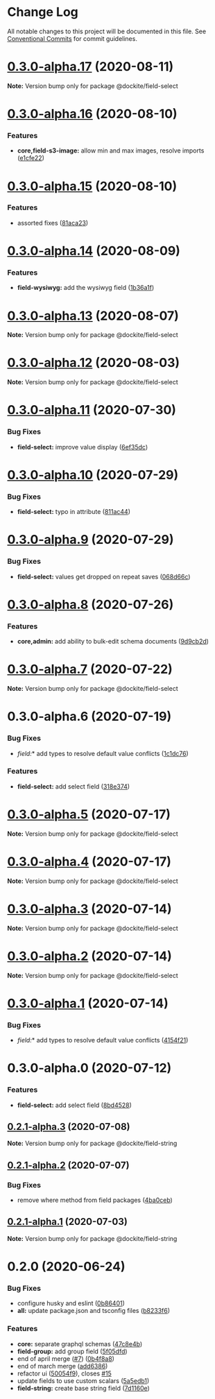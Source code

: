 # Change Log

All notable changes to this project will be documented in this file.
See [Conventional Commits](https://conventionalcommits.org) for commit guidelines.

# [0.3.0-alpha.17](https://github.com/dockite/dockite/compare/@dockite/field-select@0.3.0-alpha.16...@dockite/field-select@0.3.0-alpha.17) (2020-08-11)

**Note:** Version bump only for package @dockite/field-select





# [0.3.0-alpha.16](https://github.com/dockite/dockite/compare/@dockite/field-select@0.3.0-alpha.15...@dockite/field-select@0.3.0-alpha.16) (2020-08-10)


### Features

* **core,field-s3-image:** allow min and max images, resolve imports ([e1cfe22](https://github.com/dockite/dockite/commit/e1cfe22dc54e42986a8401a7eb8ae5b3f96b09c1))





# [0.3.0-alpha.15](https://github.com/dockite/dockite/compare/@dockite/field-select@0.3.0-alpha.14...@dockite/field-select@0.3.0-alpha.15) (2020-08-10)


### Features

* assorted fixes ([81aca23](https://github.com/dockite/dockite/commit/81aca238c2025a667d589e8ee467979b6e7f66ca))





# [0.3.0-alpha.14](https://github.com/dockite/dockite/compare/@dockite/field-select@0.3.0-alpha.13...@dockite/field-select@0.3.0-alpha.14) (2020-08-09)


### Features

* **field-wysiwyg:** add the wysiwyg field ([1b36a1f](https://github.com/dockite/dockite/commit/1b36a1f2c4332b08f1681ed7eb4e7d094b73221b))





# [0.3.0-alpha.13](https://github.com/dockite/dockite/compare/@dockite/field-select@0.3.0-alpha.12...@dockite/field-select@0.3.0-alpha.13) (2020-08-07)

**Note:** Version bump only for package @dockite/field-select





# [0.3.0-alpha.12](https://github.com/dockite/dockite/compare/@dockite/field-select@0.3.0-alpha.11...@dockite/field-select@0.3.0-alpha.12) (2020-08-03)

**Note:** Version bump only for package @dockite/field-select





# [0.3.0-alpha.11](https://github.com/dockite/dockite/compare/@dockite/field-select@0.3.0-alpha.10...@dockite/field-select@0.3.0-alpha.11) (2020-07-30)


### Bug Fixes

* **field-select:** improve value display ([6ef35dc](https://github.com/dockite/dockite/commit/6ef35dcf342d1a50585ebe79c146197dfb834bda))





# [0.3.0-alpha.10](https://github.com/dockite/dockite/compare/@dockite/field-select@0.3.0-alpha.9...@dockite/field-select@0.3.0-alpha.10) (2020-07-29)


### Bug Fixes

* **field-select:** typo in attribute ([811ac44](https://github.com/dockite/dockite/commit/811ac440bc45fefae6ffcc679ab4413c4eca196d))





# [0.3.0-alpha.9](https://github.com/dockite/dockite/compare/@dockite/field-select@0.3.0-alpha.8...@dockite/field-select@0.3.0-alpha.9) (2020-07-29)


### Bug Fixes

* **field-select:** values get dropped on repeat saves ([068d66c](https://github.com/dockite/dockite/commit/068d66c168a9eaa4eba7472c3c886d685ac8a0d3))





# [0.3.0-alpha.8](https://github.com/dockite/dockite/compare/@dockite/field-select@0.3.0-alpha.7...@dockite/field-select@0.3.0-alpha.8) (2020-07-26)


### Features

* **core,admin:** add ability to bulk-edit schema documents ([9d9cb2d](https://github.com/dockite/dockite/commit/9d9cb2d22c358280a80bb2c56d34b2bc1bac6aef))





# [0.3.0-alpha.7](https://github.com/dockite/dockite/compare/@dockite/field-select@0.3.0-alpha.6...@dockite/field-select@0.3.0-alpha.7) (2020-07-22)

**Note:** Version bump only for package @dockite/field-select





# 0.3.0-alpha.6 (2020-07-19)


### Bug Fixes

* **field*:** add types to resolve default value conflicts ([1c1dc76](https://github.com/dockite/dockite/commit/1c1dc76c3d1ec5b503b53192dd0ef32a5aacaf30))


### Features

* **field-select:** add select field ([318e374](https://github.com/dockite/dockite/commit/318e3740f49da91228e18295029ad41cc244ffde))





# [0.3.0-alpha.5](https://github.com/dockite/dockite/compare/@dockite/field-select@0.3.0-alpha.4...@dockite/field-select@0.3.0-alpha.5) (2020-07-17)

**Note:** Version bump only for package @dockite/field-select





# [0.3.0-alpha.4](https://github.com/dockite/dockite/compare/@dockite/field-select@0.3.0-alpha.3...@dockite/field-select@0.3.0-alpha.4) (2020-07-17)

**Note:** Version bump only for package @dockite/field-select





# [0.3.0-alpha.3](https://github.com/dockite/dockite/compare/@dockite/field-select@0.3.0-alpha.2...@dockite/field-select@0.3.0-alpha.3) (2020-07-14)

**Note:** Version bump only for package @dockite/field-select





# [0.3.0-alpha.2](https://github.com/dockite/dockite/compare/@dockite/field-select@0.3.0-alpha.1...@dockite/field-select@0.3.0-alpha.2) (2020-07-14)

**Note:** Version bump only for package @dockite/field-select





# [0.3.0-alpha.1](https://github.com/dockite/dockite/compare/@dockite/field-select@0.3.0-alpha.0...@dockite/field-select@0.3.0-alpha.1) (2020-07-14)


### Bug Fixes

* **field*:** add types to resolve default value conflicts ([4154f21](https://github.com/dockite/dockite/commit/4154f213f0397aa133b385002cb64f97fd5a1da4))





# 0.3.0-alpha.0 (2020-07-12)


### Features

* **field-select:** add select field ([8bd4528](https://github.com/dockite/dockite/commit/8bd4528f5784ac9dedad68dea1a0bbc8871adbd9))





## [0.2.1-alpha.3](https://github.com/dockite/dockite/compare/@dockite/field-string@0.2.1-alpha.2...@dockite/field-string@0.2.1-alpha.3) (2020-07-08)

**Note:** Version bump only for package @dockite/field-string





## [0.2.1-alpha.2](https://github.com/dockite/dockite/compare/@dockite/field-string@0.2.0...@dockite/field-string@0.2.1-alpha.2) (2020-07-07)


### Bug Fixes

* remove where method from field packages ([4ba0ceb](https://github.com/dockite/dockite/commit/4ba0ceb0a97b4704a0be3d9637d6782bc5c4bc62))





## [0.2.1-alpha.1](https://github.com/dockite/dockite/compare/@dockite/field-string@0.2.0...@dockite/field-string@0.2.1-alpha.1) (2020-07-03)

**Note:** Version bump only for package @dockite/field-string





# 0.2.0 (2020-06-24)


### Bug Fixes

* configure husky and eslint ([0b86401](https://github.com/dockite/dockite/commit/0b86401a255fc55f1a051eebde8bf014f9dd7d23))
* **all:** update package.json and tsconfig files ([b8233f6](https://github.com/dockite/dockite/commit/b8233f6a93885dd9adbd835a77c86c745a1f417f))


### Features

* **core:** separate graphql schemas ([47c8e4b](https://github.com/dockite/dockite/commit/47c8e4bd6c30460d8d5f3c59311fee39f122a299))
* **field-group:** add group field ([5f05dfd](https://github.com/dockite/dockite/commit/5f05dfda7a00a5193d4cdd322b929d3cd27d95ac))
* end of april merge  ([#7](https://github.com/dockite/dockite/issues/7)) ([0b4f8a8](https://github.com/dockite/dockite/commit/0b4f8a8ebd6da6118eee6e219817d7c85d611200))
* end of march merge ([add6386](https://github.com/dockite/dockite/commit/add6386a91a2e7368ae8b5b623eb48a74e2e3312))
* refactor ui ([50054f9](https://github.com/dockite/dockite/commit/50054f980c990822e7e6ceffe05d0799f2e5dcd5)), closes [#15](https://github.com/dockite/dockite/issues/15)
* update fields to use custom scalars ([5a5edb1](https://github.com/dockite/dockite/commit/5a5edb1a165dfbc7d7b2858887c8c0e7f452bdb3))
* **field-string:** create base string field ([7d1160e](https://github.com/dockite/dockite/commit/7d1160e738a93b68df53b5aa389c44f139ea1434))
